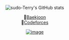 <div align=center>

![sudo-Terry's GitHub stats](https://github-readme-stats.vercel.app/api?username=sudo-Terry&show=reviews&theme=radical)
 
📖[Baekjoon](https://www.acmicpc.net/user/rlgnsdl0510) <br/>
📖[Codeforces](https://codeforces.com/profile/Terry55)

[![image](https://img.shields.io/badge/LinkedIn-0077B5?style=for-the-badge&logo=linkedin&logoColor=white)](https://www.linkedin.com/in/kihoon-kim-a40902251/)


</div>
  
<!---
sudo-Terry/sudo-Terry is a ✨ special ✨ repository because its `README.md` (this file) appears on your GitHub profile.
You can click the Preview link to take a look at your changes.
--->
